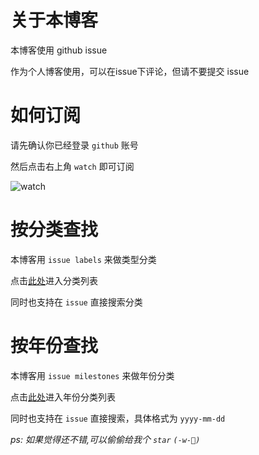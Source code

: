 # 关于本博客

本博客使用 github issue 

作为个人博客使用，可以在issue下评论，但请不要提交 issue

# 如何订阅

请先确认你已经登录 `github` 账号

然后点击右上角 `watch` 即可订阅

![watch](https://user-images.githubusercontent.com/25004510/53551410-3997b700-3b74-11e9-877f-0f1516d528fb.gif)

# 按分类查找

本博客用 `issue labels` 来做类型分类

点击[此处](https://github.com/coppyC/blog/labels)进入分类列表

同时也支持在 `issue` 直接搜索分类

# 按年份查找

本博客用 `issue milestones` 来做年份分类

点击[此处](https://github.com/coppyC/blog/milestones)进入年份分类列表

同时也支持在 `issue` 直接搜索，具体格式为 `yyyy-mm-dd`


*ps: 如果觉得还不错,可以偷偷给我个 `star` `(-w-)`*
